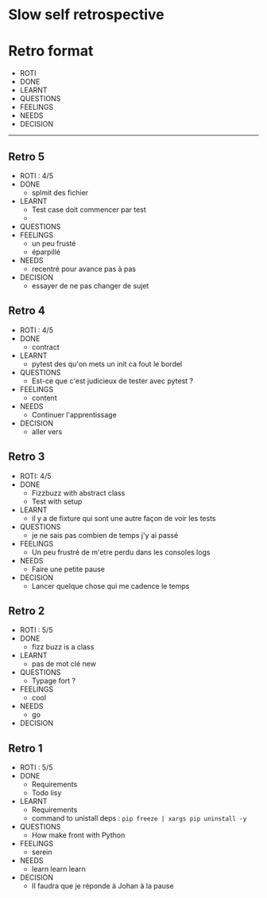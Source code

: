Slow self retrospective
====

# Retro format 

 - ROTI
 - DONE
 - LEARNT
 - QUESTIONS
 - FEELINGS
 - NEEDS
 - DECISION

--------

## Retro 5 

- ROTI : 4/5
- DONE 
  - splmit des  fichier
- LEARNT
  - Test case doit commencer par test
  - 
- QUESTIONS
- FEELINGS
  - un peu frusté
  - éparpillé
- NEEDS
  - recentré pour avance pas à pas
- DECISION
  - essayer de ne pas changer de sujet


## Retro 4

- ROTI : 4/5
- DONE 
  - contract
- LEARNT
  - pytest des qu'on mets un init ca fout le bordel
- QUESTIONS
  - Est-ce que c'est judicieux de tester avec pytest ?
- FEELINGS
  - content
- NEEDS
  - Continuer l'apprentissage
- DECISION
  - aller vers 


## Retro 3
- ROTI: 4/5
- DONE 
  - Fizzbuzz with abstract class
  - Test with setup
- LEARNT
  - il y a de fixture qui sont une autre façon de voir les tests
- QUESTIONS
  - je ne sais pas combien de temps j'y ai passé
- FEELINGS
  - Un peu frustré de m'etre perdu dans les consoles logs
- NEEDS
  - Faire une petite pause
- DECISION
  - Lancer quelque chose qui me cadence le temps


## Retro 2
- ROTI : 5/5
- DONE 
  - fizz buzz is a class
- LEARNT
  - pas de mot clé new
- QUESTIONS
  - Typage fort ?
- FEELINGS
  - cool
- NEEDS
  - go
- DECISION


## Retro 1
 - ROTI : 5/5
 - DONE 
   - Requirements
   - Todo lisy
 - LEARNT
   - Requirements
   - command to unistall deps : ```pip freeze | xargs pip uninstall -y```
 - QUESTIONS
   - How make front with Python
 - FEELINGS
   - serein
 - NEEDS
   - learn learn learn
 - DECISION
   - Il faudra que je réponde à Johan à la pause
    